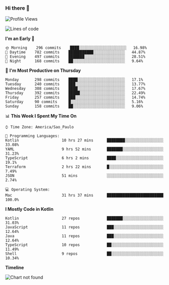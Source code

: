 ### Hi there 👋

<!--
**fernandonogueira/fernandonogueira** is a ✨ _special_ ✨ repository because its `README.md` (this file) appears on your GitHub profile.

Here are some ideas to get you started:

- 🔭 I’m currently working on ...
- 🌱 I’m currently learning ...
- 👯 I’m looking to collaborate on ...
- 🤔 I’m looking for help with ...
- 💬 Ask me about ...
- 📫 How to reach me: ...
- 😄 Pronouns: ...
- ⚡ Fun fact: ...
-->

<!--START_SECTION:waka-->
![Profile Views](http://img.shields.io/badge/Profile%20Views-22-blue)

![Lines of code](https://img.shields.io/badge/From%20Hello%20World%20I%27ve%20Written-586906%20lines%20of%20code-blue)

**I'm an Early 🐤** 

```text
🌞 Morning    296 commits    ████░░░░░░░░░░░░░░░░░░░░░   16.98% 
🌆 Daytime    782 commits    ███████████░░░░░░░░░░░░░░   44.87% 
🌃 Evening    497 commits    ███████░░░░░░░░░░░░░░░░░░   28.51% 
🌙 Night      168 commits    ██░░░░░░░░░░░░░░░░░░░░░░░   9.64%

```
📅 **I'm Most Productive on Thursday** 

```text
Monday       298 commits    ████░░░░░░░░░░░░░░░░░░░░░   17.1% 
Tuesday      240 commits    ███░░░░░░░░░░░░░░░░░░░░░░   13.77% 
Wednesday    308 commits    ████░░░░░░░░░░░░░░░░░░░░░   17.67% 
Thursday     392 commits    █████░░░░░░░░░░░░░░░░░░░░   22.49% 
Friday       257 commits    ███░░░░░░░░░░░░░░░░░░░░░░   14.74% 
Saturday     90 commits     █░░░░░░░░░░░░░░░░░░░░░░░░   5.16% 
Sunday       158 commits    ██░░░░░░░░░░░░░░░░░░░░░░░   9.06%

```


📊 **This Week I Spent My Time On** 

```text
⌚︎ Time Zone: America/Sao_Paulo

💬 Programming Languages: 
Kotlin                   10 hrs 27 mins      ████████░░░░░░░░░░░░░░░░░   33.08% 
YAML                     9 hrs 52 mins       ███████░░░░░░░░░░░░░░░░░░   31.23% 
TypeScript               6 hrs 2 mins        ████░░░░░░░░░░░░░░░░░░░░░   19.1% 
Terraform                2 hrs 22 mins       █░░░░░░░░░░░░░░░░░░░░░░░░   7.49% 
JSON                     51 mins             ░░░░░░░░░░░░░░░░░░░░░░░░░   2.74%

💻 Operating System: 
Mac                      31 hrs 37 mins      █████████████████████████   100.0%

```

**I Mostly Code in Kotlin** 

```text
Kotlin                   27 repos            ███████░░░░░░░░░░░░░░░░░░   31.03% 
JavaScript               11 repos            ███░░░░░░░░░░░░░░░░░░░░░░   12.64% 
Java                     11 repos            ███░░░░░░░░░░░░░░░░░░░░░░   12.64% 
TypeScript               10 repos            ██░░░░░░░░░░░░░░░░░░░░░░░   11.49% 
Shell                    9 repos             ██░░░░░░░░░░░░░░░░░░░░░░░   10.34%

```


**Timeline**

![Chart not found](https://raw.githubusercontent.com/fernandonogueira/fernandonogueira/master/charts/bar_graph.png) 


<!--END_SECTION:waka-->

